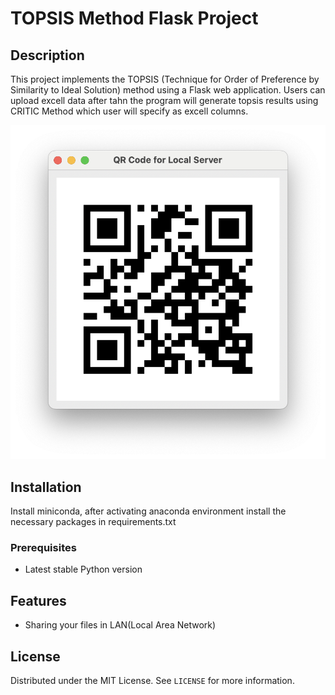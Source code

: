 # TOPSIS Method Flask Project

## Description
This project implements the TOPSIS (Technique for Order of Preference by Similarity to Ideal Solution) method using a Flask web application. Users can upload excell data after tahn the program will generate topsis results using CRITIC Method which user will specify as excell columns.

![Description](qrcode.png)


## Installation
Install miniconda, after activating anaconda environment install the necessary packages in requirements.txt

### Prerequisites
- Latest stable Python version
 
## Features
- Sharing your files in LAN(Local Area Network)



## License
Distributed under the MIT License. See `LICENSE` for more information.
